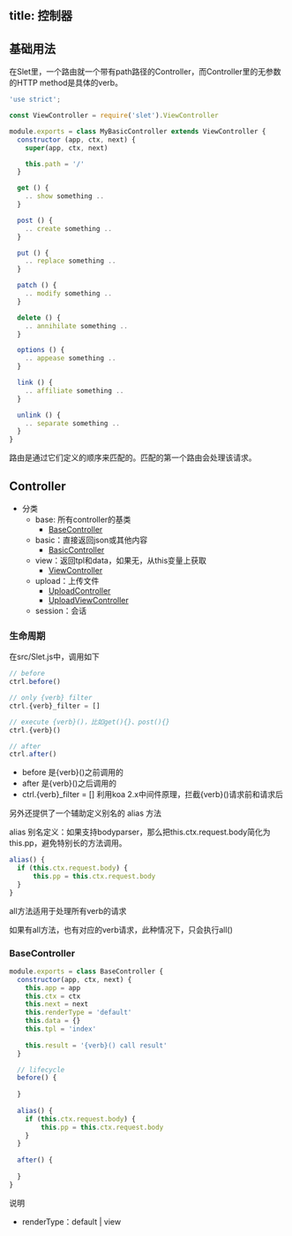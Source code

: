 title: 控制器
---

## 基础用法

在Slet里，一个路由就一个带有path路径的Controller，而Controller里的无参数的HTTP method是具体的verb。

```js
'use strict';

const ViewController = require('slet').ViewController

module.exports = class MyBasicController extends ViewController {
  constructor (app, ctx, next) {
    super(app, ctx, next)

    this.path = '/'
  }

  get () {
    .. show something ..
  }

  post () {
    .. create something ..
  }

  put () {
    .. replace something ..
  }

  patch () {
    .. modify something ..
  }

  delete () {
    .. annihilate something ..
  }

  options () {
    .. appease something ..
  }

  link () {
    .. affiliate something ..
  }

  unlink () {
    .. separate something ..
  }
}
```

路由是通过它们定义的顺序来匹配的。匹配的第一个路由会处理该请求。

## Controller

- 分类
    - base: 所有controller的基类
      - [BaseController](https://github.com/sletjs/BaseController)
    - basic：直接返回json或其他内容
      - [BasicController](https://github.com/sletjs/BasicController)
    - view：返回tpl和data，如果无，从this变量上获取
      - [ViewController](https://github.com/sletjs/ViewController)
    - upload：上传文件
      - [UploadController](https://github.com/sletjs/UploadController)
      - [UploadViewController](https://github.com/sletjs/UploadViewController)
    - session：会话

### 生命周期

在src/Slet.js中，调用如下

```js
// before
ctrl.before()

// only {verb} filter
ctrl.{verb}_filter = []

// execute {verb}()，比如get(){}、post(){}
ctrl.{verb}()

// after
ctrl.after()
```

- before 是{verb}()之前调用的
- after 是{verb}()之后调用的
- ctrl.{verb}_filter = [] 利用koa 2.x中间件原理，拦截{verb}()请求前和请求后

另外还提供了一个辅助定义别名的 alias 方法

alias 别名定义：如果支持bodyparser，那么把this.ctx.request.body简化为this.pp，避免特别长的方法调用。

```js
alias() {
  if (this.ctx.request.body) {
      this.pp = this.ctx.request.body
  }
}
```

all方法适用于处理所有verb的请求

如果有all方法，也有对应的verb请求，此种情况下，只会执行all()

### BaseController

```js
module.exports = class BaseController {
  constructor(app, ctx, next) {
    this.app = app
    this.ctx = ctx
    this.next = next
    this.renderType = 'default'
    this.data = {}
    this.tpl = 'index'
    
    this.result = '{verb}() call result'
  }

  // lifecycle
  before() {
    
  }
  
  alias() {
    if (this.ctx.request.body) {
        this.pp = this.ctx.request.body
    }
  }
  
  after() {
    
  }
}
```

说明

- renderType：default | view
